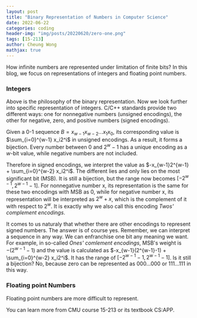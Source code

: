 ```yaml
---
layout: post
title: "Binary Representation of Numbers in Computer Science"
date: 2022-06-22
categories: coding
header-img: "img/posts/20220620/zero-one.png"
tags: [15-213]
author: Cheung Wong
mathjax: true
---
```


How infinite numbers are represented under limitation of finite bits? In this blog, we focus on representations of integers and floating point numbers.

### Integers
Above is the philosophy of the binary representation. Now we look further into specific representation of integers. C/C++ standards provide two different ways: one for nonnegative numbers (unsigned encodings), the other for negative, zero, and positive numbers (signed encodings).

Given a 0-1 sequence $B = x_{w-1}x_{w-2}...x_{1}x_{0}$, its corresponding value is $\sum_{i=0}^{w-1} x_i2^i$ in unsigned encodings. 
As a result, it forms a bijection. Every number between $0$ and $2^w − 1$ has a unique encoding as a $w$-bit value, while negative numbers are not included.

Therefore in signed encodings, we interpret the value as $-x_{w-1}2^{w-1} + \sum_{i=0}^{w-2} x_i2^i$. The different lies and only lies on the most significant bit (MSB). It is still a bijection, but the range now becomes $[-2^{w-1}, 2^{w-1} - 1]$. For nonnegative number x, its representation is the same for these two encodings with MSB as 0, while for negative number x, its representation will be interpreted as $2^w + x$, which is the complement of it with respect to $2^w$. It is exactly why we also call this encoding 
_Twos' complement encodings_.

It comes to us naturaly that whether there are other encodings to represent signed numbers. The answer is of course yes. Remember, we can interpret a sequence in any way. We can enfranchise one bit any meaning we want. For example, in so-called _Ones' comlement encodings_, MSB's weight is $-(2^{w-1} - 1)$ and the value is calculated as $-x_{w-1}(2^{w-1}-1) + \sum_{i=0}^{w-2} x_i2^i$. It has the range of $[-2^{w-1} - 1, 2^{w-1} - 1]$. Is it still a bijection? No, because zero can be represented as $000...000$ or $111...111$ in this way. 


### Floating point Numbers
Floating point numbers are more difficult to represent. 

You can learn more from CMU course 15-213 or its textbook CS:APP.
